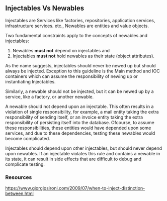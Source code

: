 ## **Injectables Vs Newables**

Injectables are Services like factories, repositories,  application services, infrastructure services. etc., Newables are entities and value objects. 

Two fundamental constraints apply to the concepts of newables and injectables:

1. Newables **must not** depend on injectables and
2. Injectables **must not** hold newables as their state (object attributes).

As the name suggests, injectables should never be newed up but should always be injected. Exception to this guideline is the Main method and IOC containers which can assume the responsibility of newing up or instantiating Injectables. 

Similarly, a newable should not be injected, but it can be newed up by a service, like a factory, or another newable.

A newable should not depend upon an injectable. This often results in a violation of single responsibility, for example, a mail entity taking the extra responsibility of sending itself, or an invoice entity taking the extra responsibility of persisting itself into the database. Ofcourse, to assume these responsibilities, these entities would have depended upon some services, and due to these dependencies, testing these newables would become complicated.

Injectables should depend upon other injectables, but should never depend upon newables. If an injectable violates this rule and contains a newable in its state, it can result in side effects that are difficult to debug and complicate testing.


### Resources

https://www.giorgiosironi.com/2009/07/when-to-inject-distinction-between.html